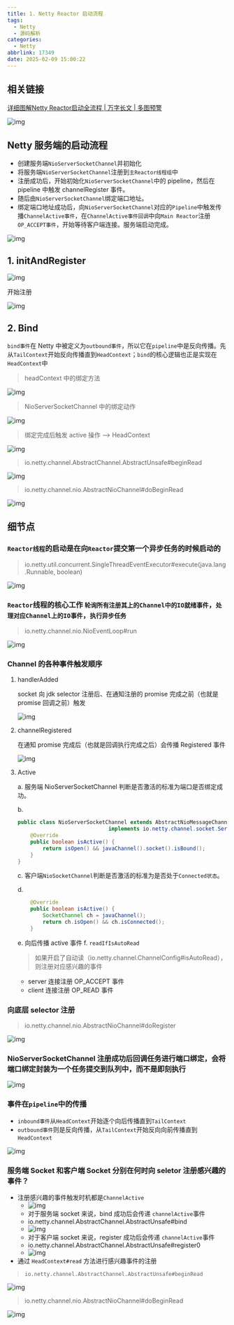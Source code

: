 ```yaml
---
title: 1. Netty Reactor 启动流程
tags:
  - Netty
  - 源码解析
categories:
  - Netty
abbrlink: 17349
date: 2025-02-09 15:00:22
---
```




## 相关链接

[详细图解Netty Reactor启动全流程 | 万字长文 | 多图预警](https://zhuanlan.zhihu.com/p/459313682)

![img](https://rq3nt70g815.feishu.cn/space/api/box/stream/download/asynccode/?code=M2RkN2M3YjVjNDQ5ZDdkMGI0OGE2Y2MwMjY0MzQ4NTRfMlhkYk5KOEp5ZGxqT1lHeWphWWtjVzRCTGIzOGgyTjNfVG9rZW46WFZWQWJxR09EbzVMekh4NHdiNmNPT2JUbnZnXzE3MzkwODQ0MjY6MTczOTA4ODAyNl9WNA)

## Netty 服务端的启动流程

- 创建服务端`NioServerSocketChannel`并初始化
- 将服务端`NioServerSocketChannel`注册到`主Reactor线程组`中
- 注册成功后，开始初始化`NioServerSocketChannel`中的 pipeline，然后在 pipeline 中触发 channelRegister 事件。
- 随后由`NioServerSocketChannel`绑定端口地址。
- 绑定端口地址成功后，向`NioServerSocketChannel`对应的`Pipeline`中触发传播`ChannelActive事件`，在`ChannelActive事件回调`中向`Main Reactor`注册`OP_ACCEPT事件`，开始等待客户端连接。服务端启动完成。

![img](https://rq3nt70g815.feishu.cn/space/api/box/stream/download/asynccode/?code=ODdjNjJhMmQwYmYzN2VmY2M4OTk4NTczZTA0ODZjMTBfd1kxMVl4ZWxiemtQcHIzRk01aDFxbHRaQU9Ud2hBZkhfVG9rZW46RGlVbGJaQUtGb2FtRkF4Zk1QbmNuaU85bmVlXzE3MzkwODQ0MjY6MTczOTA4ODAyNl9WNA)

## 1. initAndRegister

![img](https://rq3nt70g815.feishu.cn/space/api/box/stream/download/asynccode/?code=NDNlYWMzY2YzYjBiZDBjZmU5MzU2ZTMzZTAwNWQwNDhfc2g0Z0dGR0RZRUl2S2FPalB3b3Q3VUFhRUhKVnRIT2pfVG9rZW46RlJEVGJhQ2k0b2RKWGV4c01kS2M3S3dxbkRmXzE3MzkwODQ0MjY6MTczOTA4ODAyNl9WNA)

开始注册

![img](https://rq3nt70g815.feishu.cn/space/api/box/stream/download/asynccode/?code=OWVlMmQyMWM0NzgzNThjYWMyNTYwMzZlZjc1NzM2MTFfQU9DaEFWNUJIeENxYnBZMVNUYmdLZFpLUDRhR1lGTHlfVG9rZW46V1JlTWJqSFhkb1FKR1N4OFI0S2NObWJqbnlkXzE3MzkwODQ0MjY6MTczOTA4ODAyNl9WNA)

## 2. Bind

`bind事件`在 Netty 中被定义为`outbound事件`，所以它在`pipeline`中是反向传播。先从`TailContext`开始反向传播直到`HeadContext`；`bind`的核心逻辑也正是实现在`HeadContext`中

> headContext 中的绑定方法

![img](https://rq3nt70g815.feishu.cn/space/api/box/stream/download/asynccode/?code=ZGU2YWI1OWU2OGE5ZTRhMWY0ODEzYmI4ZTlmOGU3NGVfcE5lbkVzUU1lalNEWkZIUXQ1bzdvOGU3RFc2U05ZdW9fVG9rZW46RjhRSWIwR0xjbzl2RVh4TXNtMWM4WmpBbndjXzE3MzkwODQ0MjY6MTczOTA4ODAyNl9WNA)

> NioServerSocketChannel 中的绑定动作

![img](https://rq3nt70g815.feishu.cn/space/api/box/stream/download/asynccode/?code=YWNjZGZhY2UxMmJiNDJkYmI3MzQxZjhjM2FmZWEzYmNfWTlwSWVSTmFtQWVERDQ2MXJ3eENPSGh0OW4yajJPdk9fVG9rZW46TEt1SmJTOWdxb1k3OXd4d0RZeWNKMmJRbklkXzE3MzkwODQ0MjY6MTczOTA4ODAyNl9WNA)

> 绑定完成后触发 active 操作 --> HeadContext

![img](https://rq3nt70g815.feishu.cn/space/api/box/stream/download/asynccode/?code=MjBkYTExNDA4YTJlNDI1MjllM2NkNzg3MGIyZjMyODNfRGNVRzFIZmpkTUpzRnAxTGhnS3k0NUdYdHNNVFRTeUVfVG9rZW46TU5TamJMeUtWb2hRRlN4cEg3b2MwYmtQbmpkXzE3MzkwODQ0MjY6MTczOTA4ODAyNl9WNA)

> io.netty.channel.AbstractChannel.AbstractUnsafe#beginRead

![img](https://rq3nt70g815.feishu.cn/space/api/box/stream/download/asynccode/?code=N2QxNjBkZGYzNDI3N2FjZThiY2ZhYmJkMjBmMGRmZmJfVTFwbkc4RGJrU1llcVN6QUlWVUc2MUlDRlV4Y3BwMTRfVG9rZW46U04yT2I3VjRsb01IN0d4VE1jd2M2Q241bjlnXzE3MzkwODQ0MjY6MTczOTA4ODAyNl9WNA)

> io.netty.channel.nio.AbstractNioChannel#doBeginRead

![img](https://rq3nt70g815.feishu.cn/space/api/box/stream/download/asynccode/?code=YTJmNDAxY2NmZjgxMzZiOGE3YzczZDhmYmRhMjNhMTBfeHU3dTl4SUdiQ0x1RUJ2OUNneDVoazNnYWpTMHBHNVdfVG9rZW46U0t3dWJXdzg5bzJKd2J4b3dUaGNtTXREbjliXzE3MzkwODQ0MjY6MTczOTA4ODAyNl9WNA)

## 细节点

### `Reactor线程`的启动是在向`Reactor`提交第一个异步任务的时候启动的 

> io.netty.util.concurrent.SingleThreadEventExecutor#execute(java.lang.Runnable, boolean)

![img](https://rq3nt70g815.feishu.cn/space/api/box/stream/download/asynccode/?code=NWFjYzZhNDgyMDk3YmU2Y2U3ZDJjMDk1YzE0MjE2YjBfOHBSQ0xRa1pyRUFId3gwNmNIYTRXWjFUTFVLZkI0b05fVG9rZW46SWM3V2JNcVdpb1JqY1h4SzV6d2NPZWpLbjNnXzE3MzkwODQ0MjY6MTczOTA4ODAyNl9WNA)

### `Reactor`线程的核心工作 `轮询所有注册其上的Channel中的IO就绪事件`，`处理对应Channel上的IO事件`，`执行异步任务`

> io.netty.channel.nio.NioEventLoop#run

![img](https://rq3nt70g815.feishu.cn/space/api/box/stream/download/asynccode/?code=ZTc1ZjJiYjNiNzIyNTE4ZjJiNmQ3ZDE4MjliMDcwZWJfRmtZS0liRHp0ZGVNREFkZlVSRXBheTBLNWFNTU1aNGdfVG9rZW46R29RcmJIYlgxb043bEd4S0ZkTGNBN3VKbkRjXzE3MzkwODQ0MjY6MTczOTA4ODAyNl9WNA)

### Channel 的各种事件触发顺序

1. handlerAdded


    socket 向 jdk selector 注册后、在通知注册的 promise 完成之前（也就是 promise 回调之前）触发

    ![img](https://rq3nt70g815.feishu.cn/space/api/box/stream/download/asynccode/?code=M2E3NmM0N2QzM2MwNDExMDc4OWNiYTFjYzIyMzRmODNfSnhEUTdXTkpITHRxWWlMV0VZRGFUaTl3UzhrOVdFSE1fVG9rZW46RHMyamJJU0Z1b1FMQXJ4c2JBOWNpNUtybjliXzE3MzkwODQ0MjY6MTczOTA4ODAyNl9WNA)

2. channelRegistered

    在通知 promise 完成后（也就是回调执行完成之后）会传播 Registered 事件

    ![img](https://rq3nt70g815.feishu.cn/space/api/box/stream/download/asynccode/?code=MjA5MGIxYzk4NjcwNmU1NTVkZTE4MmQ4NjQ3YzA2ZjdfUEtkQ1czdGdKVnV5VTlpRXNwVTlUcVVrYkxQYjVRc0hfVG9rZW46QkdyTmJNS0ZPb3VWNFp4c2VHeWMyYVdNbkNiXzE3MzkwODQ0MjY6MTczOTA4ODAyNl9WNA)

3. Active 

   a. 服务端 NioServerSocketChannel 判断是否激活的标准为端口是否绑定成功。

   b. 
      ```Java
      public class NioServerSocketChannel extends AbstractNioMessageChannel
                                   implements io.netty.channel.socket.ServerSocketChannel {
          @Override
          public boolean isActive() {
              return isOpen() && javaChannel().socket().isBound();
          }
      }
      ```

   c. 客户端`NioSocketChannel`判断是否激活的标准为是否处于`Connected状态`。

   d. 
      ```Java
          @Override
          public boolean isActive() {
              SocketChannel ch = javaChannel();
              return ch.isOpen() && ch.isConnected();
          }
      ```

    e. 向后传播 active 事件
    f. `readIfIsAutoRead`
    > 如果开启了自动读（io.netty.channel.ChannelConfig#isAutoRead），则注册对应感兴趣的事件
    - server 连接注册 OP_ACCEPT 事件
    - client 连接注册 OP_READ 事件

### 向底层 selector 注册

> io.netty.channel.nio.AbstractNioChannel#doRegister

![img](https://rq3nt70g815.feishu.cn/space/api/box/stream/download/asynccode/?code=ODE3MGZhZjAzZWE4ODE0ZjAzNjM2ZDY3MmM1NmY2MmRfOU1SUmU1WHVVbzFmVjg0RDNKYUcyZzZTdlBTaVpJakRfVG9rZW46SGtaSmJXSnpyb0xTQlp4aDZNb2NYMmlrbmdlXzE3MzkwODQ0MjY6MTczOTA4ODAyNl9WNA)

### NioServerSocketChannel 注册成功后回调任务进行端口绑定，会将端口绑定封装为一个任务提交到队列中，而不是即刻执行

![img](https://rq3nt70g815.feishu.cn/space/api/box/stream/download/asynccode/?code=OTBiZTI4ZjgwMjBhNjZhZTUxZDk5YmY4NDAyZTFlNzdfaWl3RUNlVjM2VDlXV01rekEycnFRSGtZc3I0bHRuRkdfVG9rZW46TVBva2JmTVdYb0F6OWF4UUI1WWNsVE9EbkliXzE3MzkwODQ0MjY6MTczOTA4ODAyNl9WNA)

### 事件在`pipeline`中的传播

- `inbound事件`从`HeadContext`开始逐个向后传播直到`TailContext`
- `outbound事件`则是反向传播，从`TailContext`开始反向向前传播直到`HeadContext`

![img](https://rq3nt70g815.feishu.cn/space/api/box/stream/download/asynccode/?code=NzgwNDg4ZDkwMjViMDI3OGM3MzJjZWY4MTYwZmFjODNfZzAxVllzZ1ZWVzJtemJ5dENZdHowVnh6VkNtUnVuaTVfVG9rZW46T0xFYmJOU1Y0b3Fnekd4N3JnZGN2cDZPbkZkXzE3MzkwODQ0MjY6MTczOTA4ODAyNl9WNA)

### 服务端 Socket 和客户端 Socket 分别在何时向 seletor 注册感兴趣的事件？

- 注册感兴趣的事件触发时机都是`ChannelActive`
  - ![img](https://rq3nt70g815.feishu.cn/space/api/box/stream/download/asynccode/?code=Y2I2ZjE5ZjU1MTM0MjdjZWI0NjNiZTFlYWViZjdjYmJfM28xa05jbEl5OFdHUnVLS3U5bnRtMzRtOTNid0E5YzFfVG9rZW46SmNma2JNT0dRb0FIQjF4VXRwTGNZMWZjbkxnXzE3MzkwODQ0MjY6MTczOTA4ODAyNl9WNA)
  - 对于服务端 socket 来说，bind 成功后会传递 `channelActive`事件
  - io.netty.channel.AbstractChannel.AbstractUnsafe#bind
  - ![img](https://rq3nt70g815.feishu.cn/space/api/box/stream/download/asynccode/?code=MjZkMzU1OGZjZGM5NWQxNzNjNzdjYjA5YjlhNzJiZDBfUEtDN3FpOXFtbzZXNTRKYWF6ZDU3Vmo0ampra3UzVUNfVG9rZW46WG1hRmJiYkxWb3M5Q0l4OEp6RGMxS003bnNmXzE3MzkwODQ0MjY6MTczOTA4ODAyNl9WNA)
  - 对于客户端 socket 来说，register 成功后会传递 `channelActive`事件
  - io.netty.channel.AbstractChannel.AbstractUnsafe#register0
  - ![img](https://rq3nt70g815.feishu.cn/space/api/box/stream/download/asynccode/?code=ZjIyOGFiNmY3MGQwOGYwZTY0OWFhYjEwMDU2NzMxYjJfMjU2UEJpb3AwdDRXUUJmZVp4STRDVXdRSDRKQkh1MEFfVG9rZW46UmE0RmJkQ09ab1o1S0h4Wm95c2MyQ3hobndDXzE3MzkwODQ0MjY6MTczOTA4ODAyNl9WNA)
- 通过 `HeadContext#read` 方法进行感兴趣事件的注册

> ```
> io.netty.channel.AbstractChannel.AbstractUnsafe#beginRead
> ```

![img](https://rq3nt70g815.feishu.cn/space/api/box/stream/download/asynccode/?code=YTBlMzQ4NTJjNzFiM2ZiNDFkZDhlMDAyNjc1MDJjN2ZfZzl5N1NUTE5YVzhkak1tOEVvS1g3aVF0aWtMRjlXOFFfVG9rZW46VnczYWJESDBGb3RWakl4OWxtMGNaemRqbkxjXzE3MzkwODQ0MjY6MTczOTA4ODAyNl9WNA)

> io.netty.channel.nio.AbstractNioChannel#doBeginRead

![img](https://rq3nt70g815.feishu.cn/space/api/box/stream/download/asynccode/?code=ZTA0MzgyZDc2NjY4YTY3N2NjNjgxMjRkYWNjN2NhYzZfaE8zOU1tWGhMSzRYWUlwdVR6Z3pZdHVjY2lUS0k1dWpfVG9rZW46Sm1ZNmI4TnFTb0VLZGp4YTVIQmNKS0NZbnlFXzE3MzkwODQ0MjY6MTczOTA4ODAyNl9WNA)
